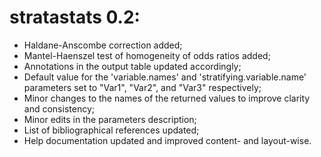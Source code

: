 # stratastats 0.2:

* Haldane-Anscombe correction added;
* Mantel-Haenszel test of homogeneity of odds ratios added;
* Annotations in the output table updated accordingly;
* Default value for the 'variable.names' and 'stratifying.variable.name' parameters set to "Var1", "Var2", and "Var3" respectively;
* Minor changes to the names of the returned values to improve clarity and consistency;
* Minor edits in the parameters description;
* List of bibliographical references updated;
* Help documentation updated and improved content- and layout-wise.
